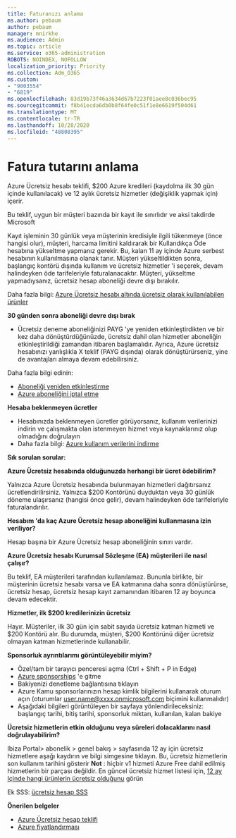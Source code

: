 ```yaml
---
title: Faturanızı anlama
ms.author: pebaum
author: pebaum
manager: mnirkhe
ms.audience: Admin
ms.topic: article
ms.service: o365-administration
ROBOTS: NOINDEX, NOFOLLOW
localization_priority: Priority
ms.collection: Adm_O365
ms.custom:
- "9003554"
- "6819"
ms.openlocfilehash: 83d19b73f46a3634d67b7223f01aee8c036bec95
ms.sourcegitcommit: f8b41ecda6db0b8f64fe0c51f1e8e6619f504d61
ms.translationtype: MT
ms.contentlocale: tr-TR
ms.lasthandoff: 10/28/2020
ms.locfileid: "48808395"
---
```

# <a name="understand-billing-amount"></a>Fatura tutarını anlama

Azure Ücretsiz hesabı teklifi, $200 Azure kredileri (kaydolma ilk 30 gün içinde kullanılacak) ve 12 aylık ücretsiz hizmetler (değişiklik yapmak için) içerir.

Bu teklif, uygun bir müşteri bazında bir kayıt ile sınırlıdır ve aksi takdirde Microsoft

Kayıt işleminin 30 günlük veya müşterinin kredisiyle ilgili tükenmeye (önce hangisi olur), müşteri, harcama limitini kaldırarak bir Kullandıkça Öde hesabına yükseltme yapmanız gerekir. Bu, kalan 11 ay içinde Azure serbest hesabının kullanılmasına olanak tanır. Müşteri yükseltildikten sonra, başlangıç kontörü dışında kullanım ve ücretsiz hizmetler 'i seçerek, devam halindeyken öde tarifeleriyle faturalanacaktır. Müşteri, yükseltme yapmadıysanız, ücretsiz hesap aboneliği devre dışı bırakılır.

Daha fazla bilgi: [Azure Ücretsiz hesabı altında ücretsiz olarak kullanılabilen ürünler](https://azure.microsoft.com/free/free-account-faq/)

**30 günden sonra aboneliği devre dışı bırak**

- Ücretsiz deneme aboneliğinizi PAYG 'ye yeniden etkinleştirdikten ve bir kez daha dönüştürdüğünüzde, ücretsiz dahil olan hizmetler aboneliğin etkinleştirildiği zamandan itibaren başlamalıdır. Ayrıca, Azure ücretsiz hesabınızı yanlışlıkla X teklif (PAYG dışında) olarak dönüştürürseniz, yine de avantajları almaya devam edebilirsiniz.

Daha fazla bilgi edinin: 
- [Aboneliği yeniden etkinleştirme](https://docs.microsoft.com/azure/billing/billing-subscription-become-disable?WT.mc_id=Portal-Microsoft_Azure_Support)
- [Azure aboneliğini iptal etme](https://docs.microsoft.com/azure/billing/billing-how-to-cancel-azure-subscription?WT.mc_id=Portal-Microsoft_Azure_Support)

**Hesaba beklenmeyen ücretler**

- Hesabınızda beklenmeyen ücretler görüyorsanız, kullanım verilerinizi indirin ve çalışmakta olan istenmeyen hizmet veya kaynaklarınız olup olmadığını doğrulayın
- Daha fazla bilgi: [Azure kullanım verilerini indirme](https://docs.microsoft.com/azure/billing/billing-download-azure-invoice-daily-usage-date?WT.mc_id=Portal-Microsoft_Azure_Support#download-usage)

**Sık sorulan sorular:**

**Azure Ücretsiz hesabında olduğunuzda herhangi bir ücret ödebilirim?**

Yalnızca Azure Ücretsiz hesabında bulunmayan hizmetleri dağıtırsanız ücretlendirilirsiniz. Yalnızca $200 Kontörünü duyduktan veya 30 günlük döneme ulaşırsanız (hangisi önce gelir), devam halindeyken öde tarifeleriyle faturalandırılır.

**Hesabım 'da kaç Azure Ücretsiz hesap aboneliğini kullanmasına izin veriliyor?**  

Hesap başına bir Azure Ücretsiz hesap aboneliğinin sınırı vardır.

**Azure Ücretsiz hesabı Kurumsal Sözleşme (EA) müşterileri ile nasıl çalışır?**  

Bu teklif, EA müşterileri tarafından kullanılamaz. Bununla birlikte, bir müşterinin ücretsiz hesabı varsa ve EA katmanına daha sonra dönüştürürse, ücretsiz hesap, ücretsiz hesap kayıt zamanından itibaren 12 ay boyunca devam edecektir.

**Hizmetler, ilk $200 kredilerinizin ücretsiz**  

Hayır. Müşteriler, ilk 30 gün için sabit sayıda ücretsiz katman hizmeti ve $200 Kontörü alır. Bu durumda, müşteri, $200 Kontörünü diğer ücretsiz olmayan katman hizmetlerinde kullanabilir.

**Sponsorluk ayrıntılarımı görüntüleyebilir miyim?**

- Özel/tam bir tarayıcı penceresi açma (Ctrl + Shift + P in Edge)
- [Azure sponsorships](http://www.microsoftazuresponsorships.com/) 'e gitme
- Bakiyenizi denetleme bağlantısına tıklayın
- Azure Kamu sponsorlarınızın hesap kimlik bilgilerini kullanarak oturum açın (oturumlar user.name@xxxx.onmicrosoft.com biçimini kullanmalıdır)
- Aşağıdaki bilgileri görüntüleyen bir sayfaya yönlendirileceksiniz: başlangıç tarihi, bitiş tarihi, sponsorluk miktarı, kullanılan, kalan bakiye

**Ücretsiz hizmetlerin etkin olduğunu veya süreleri dolacaklarını nasıl doğrulayabilirim?**

Ibiza Portal> abonelik > genel bakış > sayfasında 12 ay için ücretsiz hizmetlere aşağı kaydırın ve bilgi simgesine tıklayın. Bu, ücretsiz hizmetlerin son kullanım tarihini gösterir **Not** : hiçbir v1 hizmeti Azure Free dahil edilmiş hizmetlerin bir parçası değildir. En güncel ücretsiz hizmet listesi için, [12 ay Içinde hangi ürünlerin ücretsiz olduğunu](http://www.microsoftazuresponsorships.com/) görün

Ek SSS: [ücretsiz hesap SSS](https://azure.microsoft.com/free/free-account-faq/)

**Önerilen belgeler**

- [Azure Ücretsiz hesap teklifi](https://azure.microsoft.com/offers/ms-azr-0044p/)
- [Azure fiyatlandırması](https://azure.microsoft.com/pricing/)